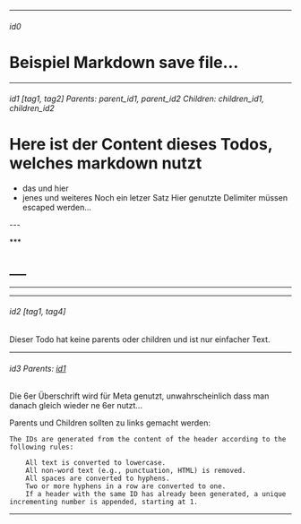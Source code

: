 [//]: # (cake save file)
[//]: # ({"last_write": 1234, "save_file": "md"})

---
###### id0
# Beispiel Markdown save file...
---
###### id1 [tag1, tag2] Parents: parent_id1, parent_id2 Children: children_id1, children_id2

# Here ist der Content dieses Todos, welches markdown nutzt
- das und hier
- jenes und weiteres
Noch ein letzer Satz
Hier genutzte Delimiter müssen escaped werden...

\---

\***

\___
---
---
---
###### id2 [tag1, tag4]
Dieser Todo hat keine parents oder children und ist nur einfacher Text.

---
###### id3 Parents: [id1](#id1-tag1-tag2-parents-parent_id1-parent_id2-children-children_id1-children_id2)
Die 6er Überschrift wird für Meta genutzt, unwahrscheinlich dass man danach gleich wieder ne 6er nutzt...

Parents und Children sollten zu links gemacht werden:


    The IDs are generated from the content of the header according to the following rules:

        All text is converted to lowercase.
        All non-word text (e.g., punctuation, HTML) is removed.
        All spaces are converted to hyphens.
        Two or more hyphens in a row are converted to one.
        If a header with the same ID has already been generated, a unique incrementing number is appended, starting at 1.



---
